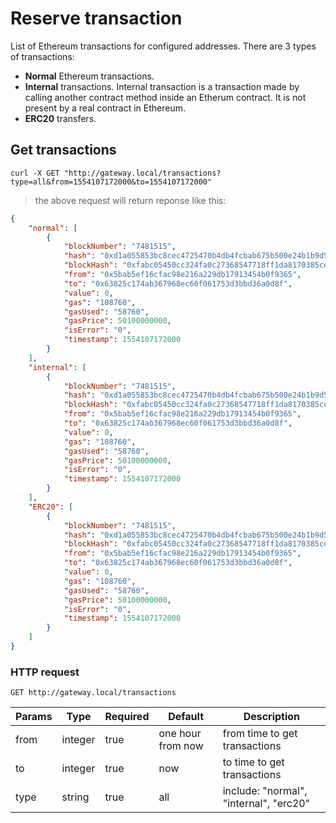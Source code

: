# Reserve transaction 

List of Ethereum transactions for configured addresses. There are 3 types of transactions:  
- **Normal** Ethereum transactions.  
- **Internal** transactions. Internal transaction is a transaction made by calling another contract method inside an Etherum contract. It is not present by a real contract in Ethereum.  
- **ERC20** transfers.  


## Get transactions 

```shell
curl -X GET "http://gateway.local/transactions?type=all&from=1554107172000&to=1554107172000"
```

> the above request will return reponse like this:

```json
{
    "normal": [
        {
            "blockNumber": "7481515",
            "hash": "0xd1a055853bc8cec4725470b4db4fcbab675b500e24b1b9d5b02a8be69197f7e9",
            "blockHash": "0xfabc05450cc324fa0c27368547718ff1da8170385cefdae8275e2434d4f94f78",
            "from": "0x5bab5ef16cfac98e216a229db17913454b0f9365",
            "to": "0x63825c174ab367968ec60f061753d3bbd36a0d8f",
            "value": 0,
            "gas": "108760",
            "gasUsed": "58760",
            "gasPrice": 50100000000,
            "isError": "0",
            "timestamp": 1554107172000
        }
    ],
    "internal": [
        {
            "blockNumber": "7481515",
            "hash": "0xd1a055853bc8cec4725470b4db4fcbab675b500e24b1b9d5b02a8be69197f7e9",
            "blockHash": "0xfabc05450cc324fa0c27368547718ff1da8170385cefdae8275e2434d4f94f78",
            "from": "0x5bab5ef16cfac98e216a229db17913454b0f9365",
            "to": "0x63825c174ab367968ec60f061753d3bbd36a0d8f",
            "value": 0,
            "gas": "108760",
            "gasUsed": "58760",
            "gasPrice": 50100000000,
            "isError": "0",
            "timestamp": 1554107172000
        }
    ],
    "ERC20": [
        {
            "blockNumber": "7481515",
            "hash": "0xd1a055853bc8cec4725470b4db4fcbab675b500e24b1b9d5b02a8be69197f7e9",
            "blockHash": "0xfabc05450cc324fa0c27368547718ff1da8170385cefdae8275e2434d4f94f78",
            "from": "0x5bab5ef16cfac98e216a229db17913454b0f9365",
            "to": "0x63825c174ab367968ec60f061753d3bbd36a0d8f",
            "value": 0,
            "gas": "108760",
            "gasUsed": "58760",
            "gasPrice": 50100000000,
            "isError": "0",
            "timestamp": 1554107172000
        }
    ]
}
```

### HTTP request

`GET http://gateway.local/transactions`

Params | Type | Required | Default | Description
------ | ---- | -------- | ------- | -----------
from | integer | true | one hour from now | from time to get transactions 
to | integer | true | now | to time to get transactions 
type | string | true | all | include: "normal", "internal", "erc20"
